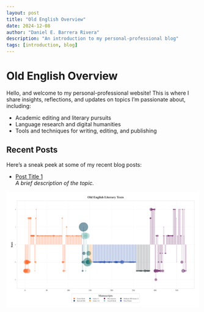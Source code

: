 ```yaml
---
layout: post
title: "Old English Overview"
date: 2024-12-08
author: "Daniel E. Barrera Rivera"
description: "An introduction to my personal-professional blog"
tags: [introduction, blog]
---
```


# Old English Overview

Hello, and welcome to my personal-professional website! This is where I share insights, reflections, and updates on topics I’m passionate about, including:

- Academic editing and literary pursuits
- Language research and digital humanities
- Tools and techniques for writing, editing, and publishing

## Recent Posts

Here’s a sneak peek at some of my recent blog posts:

- [Post Title 1](#)  
  *A brief description of the topic.*

![MS Old English](assets/images/Old-English-Literary-Texts01.png)